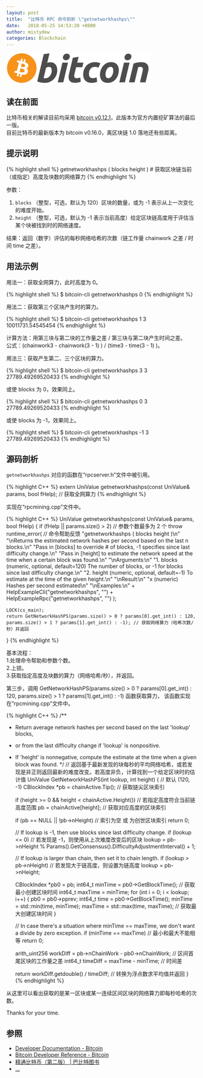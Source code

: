 ```yaml
---
layout: post
title:  "比特币 RPC 命令剖析 \"getnetworkhashps\""
date:   2018-05-25 14:53:20 +0800
author: mistydew
categories: Blockchain
---
```

![bitcoin](/images/20180504/bitcoin.svg)

## 读在前面
比特币相关的解读目前均采用 [bitcoin v0.12.1](https://github.com/bitcoin/bitcoin/tree/v0.12.1)，此版本为官方内置挖矿算法的最后一版。<br>
目前比特币的最新版本为 bitcoin v0.16.0，离区块链 1.0 落地还有些距离。

## 提示说明

{% highlight shell %}
getnetworkhashps ( blocks height ) # 获取区块链当前（或指定）高度及块数的网络算力
{% endhighlight %}

参数：<br>
1. `blocks` （整型，可选，默认为 120）区块的数量，或为 -1 表示从上一次变化的难度开始。<br>
2. `height` （整型，可选，默认为 -1 表示当前高度）给定区块链高度用于评估当某个块被找到时的网络速度。

结果：返回（数字）评估的每秒网络哈希的次数（链工作量 chainwork 之差 / 时间 time 之差）。

## 用法示例

用法一：获取全网算力，此时高度为 0。

{% highlight shell %}
$ bitcoin-cli getnetworkhashps
0
{% endhighlight %}

用法二：获取第三个区块产生时的算力。

{% highlight shell %}
$ bitcoin-cli getnetworkhashps 1 3
10011731.54545454
{% endhighlight %}

计算方法：用第三块与第二块的工作量之差 / 第三块与第二块产生时间之差。<br>
公式：(chainwork3 - chainwork(3 - 1) ) / (time3 - time(3 - 1) )。

用法三：获取产生第二、三个区块的算力。

{% highlight shell %}
$ bitcoin-cli getnetworkhashps 3 3
27789.49269520433
{% endhighlight %}

或使 blocks 为 0，效果同上。

{% highlight shell %}
$ bitcoin-cli getnetworkhashps 0 3
27789.49269520433
{% endhighlight %}

或使 blocks 为 -1，效果同上。

{% highlight shell %}
$ bitcoin-cli getnetworkhashps -1 3
27789.49269520433
{% endhighlight %}

## 源码剖析
`getnetworkhashps` 对应的函数在“rpcserver.h”文件中被引用。

{% highlight C++ %}
extern UniValue getnetworkhashps(const UniValue& params, bool fHelp); // 获取全网算力
{% endhighlight %}

实现在“rpcmining.cpp”文件中。

{% highlight C++ %}
UniValue getnetworkhashps(const UniValue& params, bool fHelp)
{
    if (fHelp || params.size() > 2) // 参数个数最多为 2 个
        throw runtime_error( // 命令帮助反馈
            "getnetworkhashps ( blocks height )\n"
            "\nReturns the estimated network hashes per second based on the last n blocks.\n"
            "Pass in [blocks] to override # of blocks, -1 specifies since last difficulty change.\n"
            "Pass in [height] to estimate the network speed at the time when a certain block was found.\n"
            "\nArguments:\n"
            "1. blocks     (numeric, optional, default=120) The number of blocks, or -1 for blocks since last difficulty change.\n"
            "2. height     (numeric, optional, default=-1) To estimate at the time of the given height.\n"
            "\nResult:\n"
            "x             (numeric) Hashes per second estimated\n"
            "\nExamples:\n"
            + HelpExampleCli("getnetworkhashps", "")
            + HelpExampleRpc("getnetworkhashps", "")
       );

    LOCK(cs_main);
    return GetNetworkHashPS(params.size() > 0 ? params[0].get_int() : 120, params.size() > 1 ? params[1].get_int() : -1); // 获取网络算力（哈希次数/秒）并返回
}
{% endhighlight %}

基本流程：<br>
1.处理命令帮助和参数个数。<br>
2.上锁。<br>
3.获取指定高度及块数的算力（网络哈希/秒），并返回。

第三步，调用 GetNetworkHashPS(params.size() > 0 ? params[0].get_int() : 120, params.size() > 1 ? params[1].get_int() : -1) 函数获取算力，
该函数实现在“rpcmining.cpp”文件中。

{% highlight C++ %}
/**
 * Return average network hashes per second based on the last 'lookup' blocks,
 * or from the last difficulty change if 'lookup' is nonpositive.
 * If 'height' is nonnegative, compute the estimate at the time when a given block was found.
 */ // 返回基于最新发现的块每秒的平均网络哈希，或若发现是非正则返回最新的难度改变。若高度非负，计算找到一个给定区块时的估计值
UniValue GetNetworkHashPS(int lookup, int height) { // 默认 (120, -1)
    CBlockIndex *pb = chainActive.Tip(); // 获取链尖区块索引

    if (height >= 0 && height < chainActive.Height()) // 若指定高度符合当前链高度范围
        pb = chainActive[height]; // 获取对应高度的区块索引

    if (pb == NULL || !pb->nHeight) // 索引为空 或 为创世区块索引
        return 0;

    // If lookup is -1, then use blocks since last difficulty change.
    if (lookup <= 0) // 若发现是 -1，则使用从上次难度改变后的区块
        lookup = pb->nHeight % Params().GetConsensus().DifficultyAdjustmentInterval() + 1;

    // If lookup is larger than chain, then set it to chain length.
    if (lookup > pb->nHeight) // 若发现大于链高度，则设置为链高度
        lookup = pb->nHeight;

    CBlockIndex *pb0 = pb;
    int64_t minTime = pb0->GetBlockTime(); // 获取最小创建区块时间
    int64_t maxTime = minTime;
    for (int i = 0; i < lookup; i++) {
        pb0 = pb0->pprev;
        int64_t time = pb0->GetBlockTime();
        minTime = std::min(time, minTime);
        maxTime = std::max(time, maxTime); // 获取最大创建区块时间
    }

    // In case there's a situation where minTime == maxTime, we don't want a divide by zero exception.
    if (minTime == maxTime) // 最小和最大不能相等
        return 0;

    arith_uint256 workDiff = pb->nChainWork - pb0->nChainWork; // 区间首尾区块的工作量之差
    int64_t timeDiff = maxTime - minTime; // 时间差

    return workDiff.getdouble() / timeDiff; // 转换为浮点数求平均值并返回
}
{% endhighlight %}

从这里可以看出获取的是某一区块或某一连续区间区块的网络算力即每秒哈希的次数。

Thanks for your time.

## 参照
* [Developer Documentation - Bitcoin](https://bitcoin.org/en/developer-documentation)
* [Bitcoin Developer Reference - Bitcoin](https://bitcoin.org/en/developer-reference#getnetworkhashps)
* [精通比特币（第二版） \| 巴比特图书](http://book.8btc.com/masterbitcoin2cn)
* [...](https://github.com/mistydew/blockchain)
